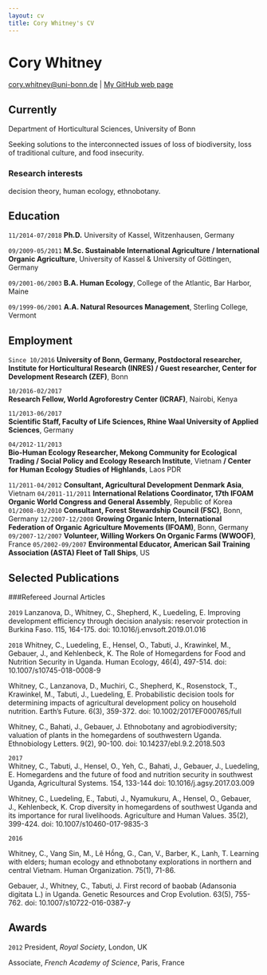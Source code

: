 ```yaml
---
layout: cv
title: Cory Whitney's CV
---
```

# Cory Whitney



<div id="webaddress">
<a href="cory.whitney@uni-bonn.de">cory.whitney@uni-bonn.de</a>
| <a href="https://cwwhitney.github.io">My GitHub web page</a>
</div>


## Currently

Department of Horticultural Sciences, University of Bonn

Seeking solutions to the interconnected issues of loss of biodiversity, loss of traditional culture, and food insecurity.


### Research interests

decision theory, human ecology, ethnobotany.


## Education

`11/2014-07/2018`
__Ph.D.__ University of Kassel, Witzenhausen, Germany

`09/2009-05/2011`
__M.Sc. Sustainable International Agriculture / International Organic Agriculture__, University of Kassel & University of Göttingen, Germany

`09/2001-06/2003`
__B.A. Human Ecology__, College of the Atlantic, Bar Harbor, Maine

`09/1999-06/2001`
__A.A. Natural Resources Management__, Sterling College, Vermont



## Employment

`Since 10/2016`
__University of Bonn, Germany, Postdoctoral researcher, Institute for Horticultural Research (INRES) / Guest researcher, Center for Development Research (ZEF)__, Bonn


`10/2016-02/2017`	
__Research Fellow, World Agroforestry Center (ICRAF)__, Nairobi, Kenya 

`11/2013-06/2017`	
__Scientific Staff, Faculty of Life Sciences, Rhine Waal University of Applied Sciences__, Germany

`04/2012-11/2013`	
__Bio-Human Ecology Researcher, Mekong Community for Ecological Trading / Social Policy and Ecology Research Institute__, Vietnam __/ Center for Human Ecology Studies of Highlands__, Laos PDR 

`11/2011-04/2012`	__Consultant, Agricultural Development Denmark Asia__, Vietnam
`04/2011-11/2011`	__International Relations Coordinator, 17th IFOAM Organic World Congress and General Assembly__, Republic of Korea
`01/2008-03/2010`	__Consultant, Forest Stewardship Council (FSC)__, Bonn, Germany
`12/2007-12/2008` 
	__Growing Organic Intern, International Federation of Organic Agriculture Movements (IFOAM)__, Bonn, Germany
`09/2007-12/2007`	__Volunteer, Willing Workers On Organic Farms (WWOOF)__, France
`05/2002-09/2007` 
	__Environmental Educator, American Sail Training Association (ASTA) Fleet of Tall Ships__, US



## Selected Publications

<!-- A list is also available [orcid](orcid.org/0000-0003-4988-4583) -->

###Refereed Journal Articles

`2019`
Lanzanova, D., Whitney, C., Shepherd, K., Luedeling, E. Improving development efficiency through decision analysis: reservoir protection in Burkina Faso. 115, 164-175. doi: 10.1016/j.envsoft.2019.01.016

`2018`
Whitney, C., Luedeling, E., Hensel, O., Tabuti, J., Krawinkel, M., Gebauer, J., and Kehlenbeck, K. The Role of Homegardens for Food and Nutrition Security in Uganda. Human Ecology, 46(4), 497-514. doi: 10.1007/s10745-018-0008-9

Whitney, C., Lanzanova, D., Muchiri, C., Shepherd, K., Rosenstock, T., Krawinkel, M., Tabuti, J., Luedeling, E. Probabilistic decision tools for determining impacts of agricultural development policy on household nutrition. Earth’s Future. 6(3), 359-372. doi: 10.1002/2017EF000765/full

Whitney, C., Bahati, J., Gebauer, J. Ethnobotany and agrobiodiversity; valuation of plants in the homegardens of southwestern Uganda. Ethnobiology Letters. 9(2), 90-100. doi: 10.14237/ebl.9.2.2018.503

`2017`	
Whitney, C., Tabuti, J., Hensel, O., Yeh, C., Bahati, J., Gebauer, J., Luedeling, E. Homegardens and the future of food and nutrition security in southwest Uganda, Agricultural Systems. 154, 133-144 doi: 10.1016/j.agsy.2017.03.009
	
Whitney, C., Luedeling, E., Tabuti, J., Nyamukuru, A., Hensel, O., Gebauer, J., Kehlenbeck, K. Crop diversity in homegardens of southwest Uganda and its importance for rural livelihoods. Agriculture and Human Values. 35(2), 399-424. doi: 10.1007/s10460-017-9835-3

`2016`	

Whitney, C., Vang Sin, M., Lê Hồng, G., Can, V., Barber, K., Lanh, T. Learning with elders; human ecology and ethnobotany explorations in northern and central Vietnam. Human Organization. 75(1), 71-86.
	
Gebauer, J., Whitney, C., Tabuti, J. First record of baobab (Adansonia digitata L.) in Uganda. Genetic Resources and Crop Evolution. 63(5), 755-762. doi: 10.1007/s10722-016-0387-y


## Awards

`2012`
President, *Royal Society*, London, UK

Associate, *French Academy of Science*, Paris, France


<!-- ### Footer

Last updated: May 2013 -->


